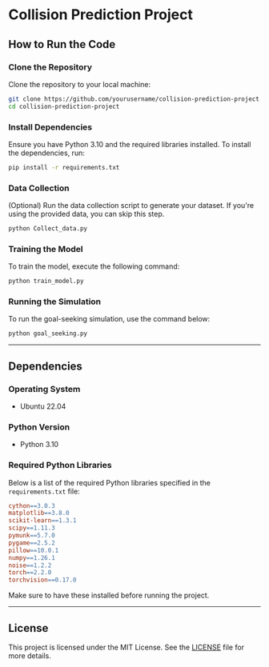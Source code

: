 # Collision Prediction Project

## How to Run the Code

### Clone the Repository

Clone the repository to your local machine:

```bash
git clone https://github.com/yourusername/collision-prediction-project.git
cd collision-prediction-project
```

### Install Dependencies

Ensure you have Python 3.10 and the required libraries installed. To install the dependencies, run:

```bash
pip install -r requirements.txt
```

### Data Collection

(Optional) Run the data collection script to generate your dataset. If you're using the provided data, you can skip this step.

```bash
python Collect_data.py
```

### Training the Model

To train the model, execute the following command:

```bash
python train_model.py
```

### Running the Simulation

To run the goal-seeking simulation, use the command below:

```bash
python goal_seeking.py
```

---

## Dependencies

### Operating System

- Ubuntu 22.04

### Python Version

- Python 3.10

### Required Python Libraries

Below is a list of the required Python libraries specified in the `requirements.txt` file:

```makefile
cython==3.0.3
matplotlib==3.8.0
scikit-learn==1.3.1
scipy==1.11.3
pymunk==5.7.0
pygame==2.5.2
pillow==10.0.1
numpy==1.26.1
noise==1.2.2
torch==2.2.0
torchvision==0.17.0
```

Make sure to have these installed before running the project.

---

## License

This project is licensed under the MIT License. See the [LICENSE](LICENSE) file for more details.


